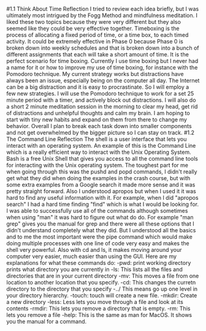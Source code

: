 #1.1 Think About Time Reflection
I tried to review each idea briefly, but I was ultimately most intrigued by the Fogg Method and mindfulness meditation. I liked these two topics because they were very different but they also seemed like they could be very effective together.
Timeboxing is the process of allocating a fixed period of time, or a time box, to each timed activity. It could be extremely effective in Phase 0 because Phase 0 is broken down into weekly schedules and that is broken down into a bunch of different assignments that each will take a short amount of time. It is the perfect scenario for time boxing.
Currently I use time boxing but I never had a name for it or how to improve my use of time boxing, for instance with the Pomodoro technique. My current strategy works but distractions have always been an issue, especially being on the computer all day. The Internet can be a big distraction and it is easy to procrastinate.
So I will employ a few new strategies. I will use the Pomodoro technique to work for a set 25 minute period with a timer, and actively block out distractions. I will also do a short 2 minute meditation session in the morning to clear my head, get rid of distractions and unhelpful thoughts and calm my brain.
I am hoping to start with tiny new habits and expand on them from there to change my behavior. Overall I plan to break each task down into smaller components and not get overwhelmed by the bigger picture so I can stay on track.
#1.2 The Command Line Reflection
The shell is a user interface that lets you interact with an operating system. An example of this is the Command Line which is a really efficient way to interact with the Unix Operating System. Bash is a free Unix Shell that gives you access to all the command line tools for interacting with the Unix operating system.
The toughest part for me when going through this was the pushd and popd commands, I didn't really get what they did when doing the examples in the crash course, but with some extra examples from a Google search it made more sense and it was pretty straight forward. Also I understood apropos but when I used it it was hard to find any useful information with it. For example, when I did "apropos search" I had a hard time finding "find" which is what I would be looking for.
I was able to successfully use all of the commands although sometimes when using "man" it was hard to figure out what do do. For example "man grep" gives you the manual for grep and there were all these options that I didn't understand completely what they did.  But I understood all the basics and to me the most important were the pipe command which would make doing multiple processes with one line of code very easy and makes the shell very powerful. Also with cd and ls, it makes moving around your computer very easier, much easier than using the GUI.
Here are my explanations for what these commands do:
-pwd: print working directory prints what directory you are currently in
-ls: This lists all the files and directories that are in your current directory
-mv: This moves a file from one location to another location that you specify.
-cd: This changes the curretn directory to the directory that you specify
-../ This means go up one level in your directory hierarchy.
-touch: touch will create a new file.
-mkdir: Create a new directory
-less: Less lets you move through a file and look at its contents
-rmdir: This lets you remove a directory that is empty.
-rm: This lets you remove a file
-help: This is the same as man for MacOS. It shows you the manual for a command.